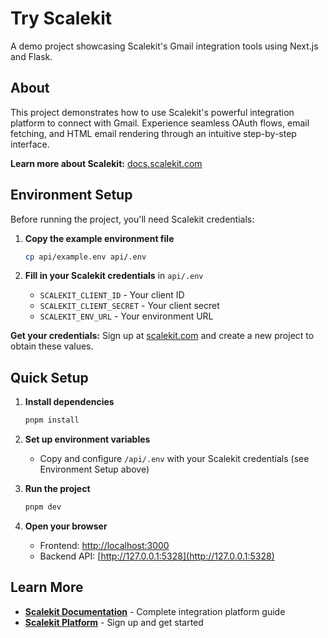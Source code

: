 # Try Scalekit

A demo project showcasing Scalekit's Gmail integration tools using Next.js and Flask.

## About

This project demonstrates how to use Scalekit's powerful integration platform to connect with Gmail. Experience seamless OAuth flows, email fetching, and HTML email rendering through an intuitive step-by-step interface.

**Learn more about Scalekit:** [docs.scalekit.com](https://docs.scalekit.com)

## Environment Setup

Before running the project, you'll need Scalekit credentials:

1. **Copy the example environment file**
   ```bash
   cp api/example.env api/.env
   ```

2. **Fill in your Scalekit credentials** in `api/.env`
   - `SCALEKIT_CLIENT_ID` - Your client ID
   - `SCALEKIT_CLIENT_SECRET` - Your client secret  
   - `SCALEKIT_ENV_URL` - Your environment URL

**Get your credentials:** Sign up at [scalekit.com](https://scalekit.com) and create a new project to obtain these values.

## Quick Setup

1. **Install dependencies**
   ```bash
   pnpm install
   ```

2. **Set up environment variables**
   - Copy and configure `/api/.env` with your Scalekit credentials (see Environment Setup above)

3. **Run the project**
   ```bash
   pnpm dev
   ```

4. **Open your browser**
   - Frontend: [http://localhost:3000](http://localhost:3000)
   - Backend API: [http://127.0.0.1:5328](http://127.0.0.1:5328)

## Learn More

- **[Scalekit Documentation](https://docs.scalekit.com/)** - Complete integration platform guide
- **[Scalekit Platform](https://scalekit.com)** - Sign up and get started
